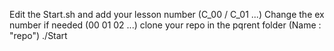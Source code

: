 Edit the Start.sh and add your lesson number (C_00 / C_01 ...)
Change the ex number if needed (00 01 02 ...)
clone your repo in the pqrent folder (Name : "repo")
./Start
